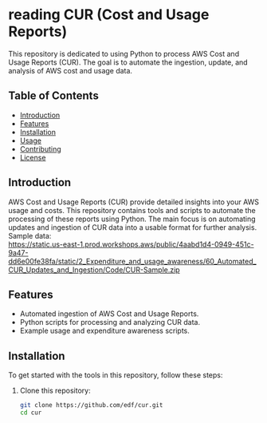 # reading CUR (Cost and Usage Reports)

This repository is dedicated to using Python to process AWS Cost and Usage Reports (CUR). The goal is to automate the ingestion, update, and analysis of AWS cost and usage data.

## Table of Contents

- [Introduction](#introduction)
- [Features](#features)
- [Installation](#installation)
- [Usage](#usage)
- [Contributing](#contributing)
- [License](#license)

## Introduction

AWS Cost and Usage Reports (CUR) provide detailed insights into your AWS usage and costs. This repository contains tools and scripts to automate the processing of these reports using Python. The main focus is on automating updates and ingestion of CUR data into a usable format for further analysis.  Sample data:  
https://static.us-east-1.prod.workshops.aws/public/4aabd1d4-0949-451c-9a47-dd6e00fe38fa/static/2_Expenditure_and_usage_awareness/60_Automated_CUR_Updates_and_Ingestion/Code/CUR-Sample.zip
  

## Features

- Automated ingestion of AWS Cost and Usage Reports.
- Python scripts for processing and analyzing CUR data.
- Example usage and expenditure awareness scripts.

## Installation

To get started with the tools in this repository, follow these steps:

1. Clone this repository:
   ```bash
   git clone https://github.com/edf/cur.git
   cd cur
